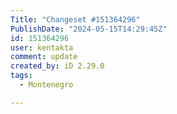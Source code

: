 ```yaml
---
Title: "Changeset #151364296"
PublishDate: "2024-05-15T14:29:45Z"
id: 151364296
user: kentakta
comment: update
created_by: iD 2.29.0
tags:
  - Montenegro

---
```

